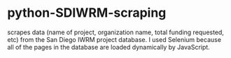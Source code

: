 # python-SDIWRM-scraping
scrapes data (name of project, organization name, total funding requested, etc) from the San Diego IWRM project database. I used Selenium because all of the pages in the database are loaded dynamically by JavaScript.
